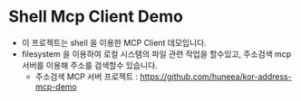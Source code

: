 # Shell Mcp Client Demo
- 이 프로젝트는 shell 을 이용한 MCP Client 데모입니다.
- filesystem 을 이용하여 로컬 시스템의 파일 관련 작업을 할수있고, 주소검색 mcp 서버를 이용해 주소를 검색할수 있습니다.
  - 주소검색 MCP 서버 프로젝트 : https://github.com/huneea/kor-address-mcp-demo